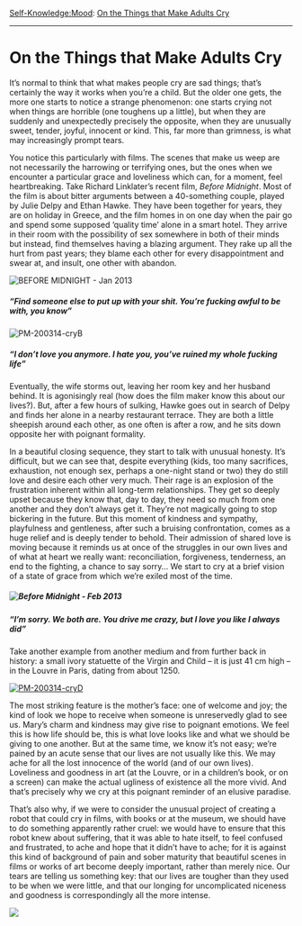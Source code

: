 [Self-Knowledge:](https://www.theschooloflife.com/thebookoflife/category/self-knowledge/)[Mood](https://www.theschooloflife.com/thebookoflife/category/self-knowledge/mood/): [On the Things that Make Adults Cry](https://www.theschooloflife.com/thebookoflife/what-adults-really-cry-about-and-why/)

* * *

# On the Things that Make Adults Cry

It’s normal to think that what makes people cry are sad things; that’s certainly the way it works when you’re a child. But the older one gets, the more one starts to notice a strange phenomenon: one starts crying not when things are horrible (one toughens up a little), but when they are suddenly and unexpectedly precisely the opposite, when they are unusually sweet, tender, joyful, innocent or kind. This, far more than grimness, is what may increasingly prompt tears.

You notice this particularly with films. The scenes that make us weep are not necessarily the harrowing or terrifying ones, but the ones when we encounter a particular grace and loveliness which can, for a moment, feel heartbreaking. Take Richard Linklater’s recent film, _Before Midnight_. Most of the film is about bitter arguments between a 40-something couple, played by Julie Delpy and Ethan Hawke. They have been together for years, they are on holiday in Greece, and the film homes in on one day when the pair go and spend some supposed ‘quality time’ alone in a smart hotel. They arrive in their room with the possibility of sex somewhere in both of their minds but instead, find themselves having a blazing argument. They rake up all the hurt from past years; they blame each other for every disappointment and swear at, and insult, one other with abandon.

![BEFORE MIDNIGHT - Jan 2013](https://www.theschooloflife.com/thebookoflife/wp-content/uploads/2014/09/PM-200314-cryA.jpg)

##### “Find someone else to put up with your shit. You’re fucking awful to be with, you know”

![PM-200314-cryB](https://www.theschooloflife.com/thebookoflife/wp-content/uploads/2014/09/PM-200314-cryB.png)

##### “I don’t love you anymore. I hate you, you’ve ruined my whole fucking life”

Eventually, the wife storms out, leaving her room key and her husband behind. It is agonisingly real (how does the film maker know this about our lives?). But, after a few hours of sulking, Hawke goes out in search of Delpy and finds her alone in a nearby restaurant terrace. They are both a little sheepish around each other, as one often is after a row, and he sits down opposite her with poignant formality.

In a beautiful closing sequence, they start to talk with unusual honesty. It’s difficult, but we can see that, despite everything (kids, too many sacrifices, exhaustion, not enough sex, perhaps a one-night stand or two) they do still love and desire each other very much. Their rage is an explosion of the frustration inherent within all long-term relationships. They get so deeply upset because they know that, day to day, they need so much from one another and they don’t always get it. They’re not magically going to stop bickering in the future. But this moment of kindness and sympathy, playfulness and gentleness, after such a bruising confrontation, comes as a huge relief and is deeply tender to behold. Their admission of shared love is moving because it reminds us at once of the struggles in our own lives and of what at heart we really want: reconciliation, forgiveness, tenderness, an end to the fighting, a chance to say sorry… We start to cry at a brief vision of a state of grace from which we’re exiled most of the time.

##### ![Before Midnight - Feb 2013](https://www.theschooloflife.com/thebookoflife/wp-content/uploads/2014/09/PM-200314-cryC.jpg)

##### “I’m sorry. We both are. You drive me crazy, but I love you like I always did”

Take another example from another medium and from further back in history: a small ivory statuette of the Virgin and Child – it is just 41 cm high – in the Louvre in Paris, dating from about 1250.

[![PM-200314-cryD](https://www.theschooloflife.com/thebookoflife/wp-content/uploads/2014/10/PM-200314-cryD.jpg)](http://www.thebookoflife.org/wp-content/uploads/2014/10/PM-200314-cryD.jpg)

The most striking feature is the mother’s face: one of welcome and joy; the kind of look we hope to receive when someone is unreservedly glad to see us. Mary’s charm and kindness may give rise to poignant emotions. We feel this is how life should be, this is what love looks like and what we should be giving to one another. But at the same time, we know it’s not easy; we’re pained by an acute sense that our lives are not usually like this. We may ache for all the lost innocence of the world (and of our own lives). Loveliness and goodness in art (at the Louvre, or in a children’s book, or on a screen) can make the actual ugliness of existence all the more vivid. And that’s precisely why we cry at this poignant reminder of an elusive paradise.

That’s also why, if we were to consider the unusual project of creating a robot that could cry in films, with books or at the museum, we should have to do something apparently rather cruel: we would have to ensure that this robot knew about suffering, that it was able to hate itself, to feel confused and frustrated, to ache and hope that it didn’t have to ache; for it is against this kind of background of pain and sober maturity that beautiful scenes in films or works of art become deeply important, rather than merely nice. Our tears are telling us something key: that our lives are tougher than they used to be when we were little, and that our longing for uncomplicated niceness and goodness is correspondingly all the more intense.

[![](https://img.youtube.com/vi/i-SrtkVmaj8/0.jpg)](https://www.youtube.com/embed/i-SrtkVmaj8 '')

